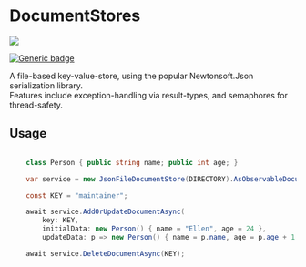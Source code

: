 # DocumentStores

[![](https://github.com/JanDonnermayer/DocumentStores/workflows/UnitTests/badge.svg)](
https://github.com/JanDonnermayer/DocumentStores/actions)

[![Generic badge](https://img.shields.io/badge/nuget-v0.0.7-blue.svg)](
https://www.nuget.org/packages/DocumentStores/)

A file-based key-value-store, using the popular Newtonsoft.Json serialization library.  
Features include exception-handling via result-types, and semaphores for thread-safety.

## Usage

```csharp

    class Person { public string name; public int age; }

    var service = new JsonFileDocumentStore(DIRECTORY).AsObservableDocumentStore<Person>();

    const KEY = "maintainer";

    await service.AddOrUpdateDocumentAsync(
        key: KEY,
        initialData: new Person() { name = "Ellen", age = 24 },
        updateData: p => new Person() { name = p.name, age = p.age + 1 });

    await service.DeleteDocumentAsync(KEY);
```
